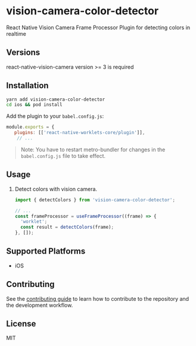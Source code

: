 # vision-camera-color-detector

React Native Vision Camera Frame Processor Plugin for detecting colors in realtime

## Versions

react-native-vision-camera version >= 3 is required

## Installation

```sh
yarn add vision-camera-color-detector
cd ios && pod install
```

Add the plugin to your `babel.config.js`:

```js
module.exports = {
   plugins: [['react-native-worklets-core/plugin']],
    // ...
```

> Note: You have to restart metro-bundler for changes in the `babel.config.js` file to take effect.

## Usage

1. Detect colors with vision camera.

   ```js
   import { detectColors } from 'vision-camera-color-detector';

   // ...
   const frameProcessor = useFrameProcessor((frame) => {
     'worklet';
     const result = detectColors(frame);
   }, []);
   ```

## Supported Platforms

- iOS

## Contributing

See the [contributing guide](CONTRIBUTING.md) to learn how to contribute to the repository and the development workflow.

## License

MIT
